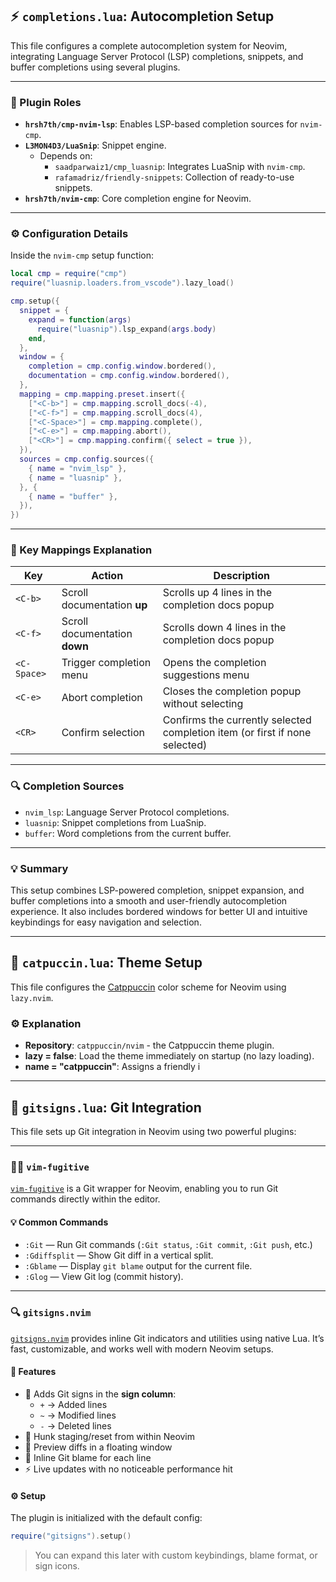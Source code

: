 ## ⚡ `completions.lua`: Autocompletion Setup

This file configures a complete autocompletion system for Neovim, integrating Language Server Protocol (LSP) completions, snippets, and buffer completions using several plugins.

---

### 🧩 Plugin Roles

- **`hrsh7th/cmp-nvim-lsp`**: Enables LSP-based completion sources for `nvim-cmp`.
- **`L3MON4D3/LuaSnip`**: Snippet engine.
  - Depends on:
    - `saadparwaiz1/cmp_luasnip`: Integrates LuaSnip with `nvim-cmp`.
    - `rafamadriz/friendly-snippets`: Collection of ready-to-use snippets.
- **`hrsh7th/nvim-cmp`**: Core completion engine for Neovim.

---

### ⚙️ Configuration Details

Inside the `nvim-cmp` setup function:

```lua
local cmp = require("cmp")
require("luasnip.loaders.from_vscode").lazy_load()

cmp.setup({
  snippet = {
    expand = function(args)
      require("luasnip").lsp_expand(args.body)
    end,
  },
  window = {
    completion = cmp.config.window.bordered(),
    documentation = cmp.config.window.bordered(),
  },
  mapping = cmp.mapping.preset.insert({
    ["<C-b>"] = cmp.mapping.scroll_docs(-4),
    ["<C-f>"] = cmp.mapping.scroll_docs(4),
    ["<C-Space>"] = cmp.mapping.complete(),
    ["<C-e>"] = cmp.mapping.abort(),
    ["<CR>"] = cmp.mapping.confirm({ select = true }),
  }),
  sources = cmp.config.sources({
    { name = "nvim_lsp" },
    { name = "luasnip" },
  }, {
    { name = "buffer" },
  }),
})
```

---

### 🔑 Key Mappings Explanation

| Key          | Action                                     | Description                                         |
|--------------|--------------------------------------------|-----------------------------------------------------|
| `<C-b>`      | Scroll documentation **up**                | Scrolls up 4 lines in the completion docs popup     |
| `<C-f>`      | Scroll documentation **down**              | Scrolls down 4 lines in the completion docs popup   |
| `<C-Space>`  | Trigger completion menu                     | Opens the completion suggestions menu               |
| `<C-e>`      | Abort completion                            | Closes the completion popup without selecting       |
| `<CR>`       | Confirm selection                           | Confirms the currently selected completion item (or first if none selected) |

---

### 🔍 Completion Sources

- `nvim_lsp`: Language Server Protocol completions.
- `luasnip`: Snippet completions from LuaSnip.
- `buffer`: Word completions from the current buffer.

---

### 💡 Summary

This setup combines LSP-powered completion, snippet expansion, and buffer completions into a smooth and user-friendly autocompletion experience. It also includes bordered windows for better UI and intuitive keybindings for easy navigation and selection.

---

## 🎨 `catpuccin.lua`: Theme Setup

This file configures the [Catppuccin](https://github.com/catppuccin/nvim) color scheme for Neovim using `lazy.nvim`.

### ⚙️ Explanation

- **Repository**: `catppuccin/nvim` - the Catppuccin theme plugin.
- **lazy = false**: Load the theme immediately on startup (no lazy loading).
- **name = "catppuccin"**: Assigns a friendly i

---

## 🔀 `gitsigns.lua`: Git Integration

This file sets up Git integration in Neovim using two powerful plugins:

---

### 🧙‍♂️ `vim-fugitive`

[`vim-fugitive`](https://github.com/tpope/vim-fugitive) is a Git wrapper for Neovim, enabling you to run Git commands directly within the editor.

#### 💡 Common Commands

- `:Git` — Run Git commands (`:Git status`, `:Git commit`, `:Git push`, etc.)
- `:Gdiffsplit` — Show Git diff in a vertical split.
- `:Gblame` — Display `git blame` output for the current file.
- `:Glog` — View Git log (commit history).

---

### 🔍 `gitsigns.nvim`

[`gitsigns.nvim`](https://github.com/lewis6991/gitsigns.nvim) provides inline Git indicators and utilities using native Lua. It’s fast, customizable, and works well with modern Neovim setups.

#### 🚀 Features

- 📌 Adds Git signs in the **sign column**:
  - `+` → Added lines
  - `~` → Modified lines
  - `-` → Deleted lines
- 🔁 Hunk staging/reset from within Neovim
- 👀 Preview diffs in a floating window
- 🧾 Inline Git blame for each line
- ⚡ Live updates with no noticeable performance hit

#### ⚙️ Setup

The plugin is initialized with the default config:

```lua
require("gitsigns").setup()
```

> You can expand this later with custom keybindings, blame format, or sign icons.
